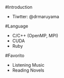 #Introduction

- Tiwtter: @drmaruyama

#Language
- C/C++ (OpenMP, MPI)
- CUDA 
- Ruby

#Favorito
- Listening Music
- Reading Novels
